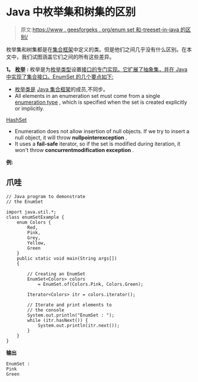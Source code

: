 # Java 中枚举集和树集的区别

> 原文:[https://www . geesforgeks . org/enum set 和-treeset-in-java 的区别/](https://www.geeksforgeeks.org/difference-between-enumset-and-treeset-in-java/)

枚举集和树集都是在[集合框架](https://www.geeksforgeeks.org/collections-in-java-2/)中定义的类。但是他们之间几乎没有什么区别。在本文中，我们试图涵盖它们之间的所有这些差异。

**1。** [**枚举**](https://www.geeksforgeeks.org/enumset-class-java/) **:** 枚举是为[枚举类型](https://www.geeksforgeeks.org/enum-in-java/)设置[接口的专门实现。它扩展了抽象集，并在 Java 中实现了集合接口。EnumSet 的几个要点如下:](https://www.geeksforgeeks.org/set-in-java/)

[](https://www.geeksforgeeks.org/set-in-java/)
*   [枚举类是](https://www.geeksforgeeks.org/set-in-java/) [Java 集合框架](https://www.geeksforgeeks.org/collections-in-java-2/)的成员,不同步。
*   All elements in an enumeration set must come from a single [enumeration type](https://www.geeksforgeeks.org/enum-in-java/) , which is specified when the set is created explicitly or implicitly.

 [HashSet](https://www.geeksforgeeks.org/hashset-in-java/) 

*   Enumeration does not allow insertion of null objects. If we try to insert a null object, it will throw **nullpointerexception** .
*   It uses a **fail-safe** iterator, so if the set is modified during iteration, it won't throw **concurrentmodification exception** .

**例:**

## 爪哇

```
// Java program to demonstrate
// the EnumSet

import java.util.*;
class enumSetExample {
    enum Colors {
        Red,
        Pink,
        Grey,
        Yellow,
        Green
    }
    public static void main(String args[])
    {

        // Creating an EnumSet
        EnumSet<Colors> colors
            = EnumSet.of(Colors.Pink, Colors.Green);

        Iterator<Colors> itr = colors.iterator();

        // Iterate and print elements to
        // the console
        System.out.println("EnumSet : ");
        while (itr.hasNext()) {
            System.out.println(itr.next());
        }
    }
}
```

**输出**

```
EnumSet : 
Pink
Green
```